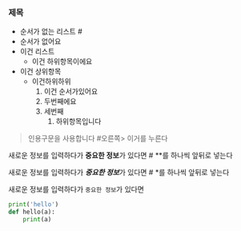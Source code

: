 ###  제목

- 순서가 없는 리스트 #
- 순서가 없어요
- 이건 리스트
  - 이건 하위항목이에요 
- 이건 상위항목
  - 이건하위하위
    1. 이건 순서가있어요
    2. 두번째에요
    3. 세번째
       1. 하위항목입니다

> 인용구문을 사용합니다  #오른쪽> 이거를 누른다

새로운 정보를 입력하다가 **중요한 정보**가 있다면 # **를 하나씩 앞뒤로 넣는다

새로운 정보를 입력하다가 ***중요한 정보***가 있다면 # *를 하나씩 앞뒤로 넣는다

새로운 정보를 입력하다가 `중요한 정보`가 있다면 

```python
print('hello')
def hello(a):
    print(a)
```

